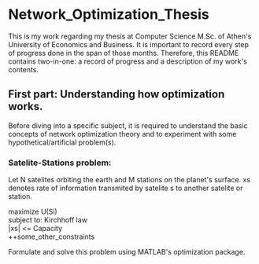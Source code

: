 # Network_Optimization_Thesis
This is my work regarding my thesis at Computer Science M.Sc. of Athen's University of Economics and Business.
It is important to record every step of progress done in the span of those months.
Therefore, this README contains two-in-one: a record of progress and a description of my work's contents.

## First part: Understanding how optimization works.
Before diving into a specific subject, it is required to understand the basic concepts of network optimization theory and to experiment with some hypothetical/artificial problem(s).

### Satelite-Stations problem:
Let N satelites orbiting the earth and M stations on the planet's surface.
xs denotes rate of information transmited by satelite s to another satelite or station.

maximize U(Si)  
subject to: Kirchhoff law  
|xs| <= Capacity  
++some_other_constraints  
        
Formulate and solve this problem using MATLAB's optimization package.  
